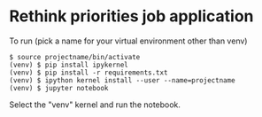 # Rethink priorities job application

To run (pick a name for your virtual environment other than venv)

```$python -m venv projectname
$ source projectname/bin/activate
(venv) $ pip install ipykernel
(venv) $ pip install -r requirements.txt
(venv) $ ipython kernel install --user --name=projectname
(venv) $ jupyter notebook
```

Select the "venv" kernel and run the notebook.